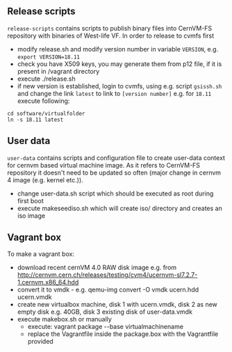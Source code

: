
## Release scripts
`release-scripts` contains scripts to publish binary files into CernVM-FS repository with binaries of West-life VF.
In order to release to cvmfs first
- modify release.sh and modify version number in variable `VERSION`, e.g. `export VERSION=18.11`
- check you have X509 keys, you may generate them from p12 file, if it is present in /vagrant directory
- execute ./release.sh
- if new version is established, login to cvmfs, using e.g. script `gsissh.sh` and change the link `latest` to link to `[version number]` e.g. for `18.11` execute following:
```
cd software/virtualfolder
ln -s 18.11 latest
```

## User data
`user-data` contains scripts and configuration file to create user-data context for cernvm based virtual machine image. As it refers to CernVM-FS repository it doesn't need to be updated so often (major change in cernvm 4 image (e.g. kernel etc.)).
- change user-data.sh script which should be executed as root during first boot
- execute makeseediso.sh which will create iso/ directory and creates an iso image

## Vagrant box
To make a vagrant box:
- download recent cernVM 4.0 RAW disk image e.g. from http://cernvm.cern.ch/releases/testing/cvm4/ucernvm-sl7.2.7-1.cernvm.x86_64.hdd
- convert it to vmdk - e.g. qemu-img convert -O vmdk ucern.hdd ucern.vmdk
- create new virtualbox machine, disk 1 with ucern.vmdk, disk 2 as new empty disk e.g. 40GB, disk 3 existing disk of user-data.vmdk
- execute makebox.sh or manually
  - execute: vagrant package --base virtualmachinename
  - replace the Vagrantfile inside the package.box with the Vagrantfile provided

